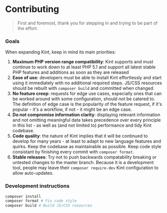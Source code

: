# Contributing

> First and foremost, thank you for stepping in and trying to be part of the effort.

### Goals

When expanding Kint, keep in mind its main priorities:

1. **Maximum PHP version range compatibility**: Kint supports and must continue to work down to at least PHP 5.1 and support all latest stable PHP features and additions as soon as they are released
2. **Ease of use**: developers must be able to install Kint effortlessly and start using it immediately with no additional required steps. JS/CSS resources should be rebuilt with `composer build` and committed when changed.
3. **No feature creep**: requests for edge use cases, especially ones that can be worked around with some configuration, should *not* be catered to. The definition of edge case is the popularity of the feature request, if it's popular - it's a workflow, if not - it might be an edge case.
4. **Do not compromise information clarity**: displaying relevant information and not omitting meaningful data takes precedence over every principle in this list - as well as (and not limited to) performance and tidy Kint codebase.
5. **Code quality**: the nature of Kint implies that it will be continued to develop for many years - at least to adapt to new language features and quirks. Keep the codebase as maintainable as possible. Keep code style consistant by finishing every commit with `composer format`.
6. **Stable releases**: Try not to push backwards compatability breaking or untested changes to the master branch. Because it is a development tool, people may leave their `composer require-dev` Kint configuration to allow auto-updates.

### Development instructions

```sh
composer install
composer format # Fix code style
composer build # Build JS/CSS resources
```
